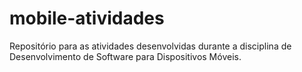 # mobile-atividades
Repositório para as atividades desenvolvidas durante a disciplina de Desenvolvimento de Software para Dispositivos Móveis.
